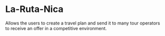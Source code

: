 La-Ruta-Nica
============

Allows the users to create a travel plan and send it to many tour operators to receive an offer in a competitive environment.
